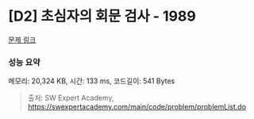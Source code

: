 # [D2] 초심자의 회문 검사 - 1989 

[문제 링크](https://swexpertacademy.com/main/code/problem/problemDetail.do?contestProbId=AV5PyTLqAf4DFAUq) 

### 성능 요약

메모리: 20,324 KB, 시간: 133 ms, 코드길이: 541 Bytes



> 출처: SW Expert Academy, https://swexpertacademy.com/main/code/problem/problemList.do